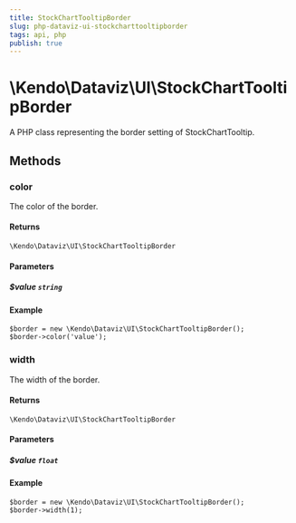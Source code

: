 ```yaml
---
title: StockChartTooltipBorder
slug: php-dataviz-ui-stockcharttooltipborder
tags: api, php
publish: true
---
```


# \Kendo\Dataviz\UI\StockChartTooltipBorder

A PHP class representing the border setting of StockChartTooltip.


## Methods

### color
The color of the border.

#### Returns
`\Kendo\Dataviz\UI\StockChartTooltipBorder`

#### Parameters

##### $value `string`



#### Example 
    $border = new \Kendo\Dataviz\UI\StockChartTooltipBorder();
    $border->color('value');

### width
The width of the border.

#### Returns
`\Kendo\Dataviz\UI\StockChartTooltipBorder`

#### Parameters

##### $value `float`



#### Example 
    $border = new \Kendo\Dataviz\UI\StockChartTooltipBorder();
    $border->width(1);

